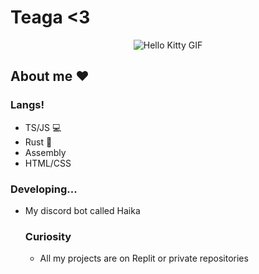 # Teaga <3

<div align="center">
  <img src="https://media.tenor.com/YcSbUdAyjy4AAAAi/cute-hello-kitty.gif" alt="Hello Kitty GIF">
</div>

## About me ❤️

### Langs!

- TS/JS 💻
- Rust 🦀
- Assembly
- HTML/CSS

### Developing...

- My discord bot called Haika

  ### Curiosity
  - All my projects are on Replit or private repositories
